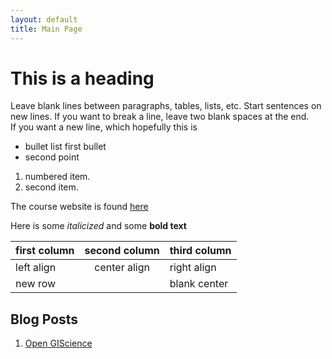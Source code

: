 ```yaml
---
layout: default
title: Main Page
---
```


# This is a heading

Leave blank lines between paragraphs, tables, lists, etc.
Start sentences on new lines.
If you want to break a line, leave two blank spaces at the end.  
If you want a new line, which hopefully this is

- bullet list first bullet
- second point

1. numbered item.
2. second item.


The course website is found [here](http://gis4dev.github.io)

Here is some *italicized* and some **bold text**

first column | second column | third column
:------------| :------------:| :------------
left align |  center align | right align
new row  || blank center

## Blog Posts

1. [Open GIScience](open-giscience)
